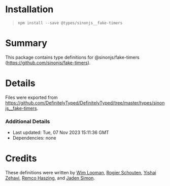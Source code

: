 # Installation
> `npm install --save @types/sinonjs__fake-timers`

# Summary
This package contains type definitions for @sinonjs/fake-timers (https://github.com/sinonjs/fake-timers).

# Details
Files were exported from https://github.com/DefinitelyTyped/DefinitelyTyped/tree/master/types/sinonjs__fake-timers.

### Additional Details
 * Last updated: Tue, 07 Nov 2023 15:11:36 GMT
 * Dependencies: none

# Credits
These definitions were written by [Wim Looman](https://github.com/Nemo157), [Rogier Schouten](https://github.com/rogierschouten), [Yishai Zehavi](https://github.com/zyishai), [Remco Haszing](https://github.com/remcohaszing), and [Jaden Simon](https://github.com/JadenSimon).
